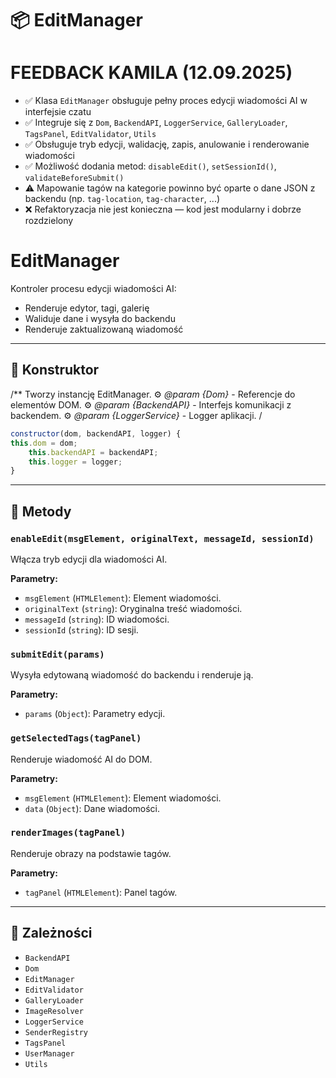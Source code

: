 # 📦 EditManager

FEEDBACK KAMILA (12.09.2025)
=============================
- ✅ Klasa `EditManager` obsługuje pełny proces edycji wiadomości AI w interfejsie czatu
- ✅ Integruje się z `Dom`, `BackendAPI`, `LoggerService`, `GalleryLoader`, `TagsPanel`, `EditValidator`, `Utils`
- ✅ Obsługuje tryb edycji, walidację, zapis, anulowanie i renderowanie wiadomości
- ✅ Możliwość dodania metod: `disableEdit()`, `setSessionId()`, `validateBeforeSubmit()`
- ⚠️ Mapowanie tagów na kategorie powinno być oparte o dane JSON z backendu (np. `tag-location`, `tag-character`, ...)
- ❌ Refaktoryzacja nie jest konieczna — kod jest modularny i dobrze rozdzielony

EditManager
===========
Kontroler procesu edycji wiadomości AI:
- Renderuje edytor, tagi, galerię
- Waliduje dane i wysyła do backendu
- Renderuje zaktualizowaną wiadomość

---
## 🧬 Konstruktor

/**
Tworzy instancję EditManager.
⚙️ *@param {Dom}* - Referencje do elementów DOM.
⚙️ *@param {BackendAPI}* - Interfejs komunikacji z backendem.
⚙️ *@param {LoggerService}* - Logger aplikacji.
/

```js
constructor(dom, backendAPI, logger) {
this.dom = dom;
    this.backendAPI = backendAPI;
    this.logger = logger;
}
```

---
## 🔧 Metody

### `enableEdit(msgElement, originalText, messageId, sessionId)`

Włącza tryb edycji dla wiadomości AI.

**Parametry:**
- `msgElement` (`HTMLElement`): Element wiadomości.
- `originalText` (`string`): Oryginalna treść wiadomości.
- `messageId` (`string`): ID wiadomości.
- `sessionId` (`string`): ID sesji.

### `submitEdit(params)`

Wysyła edytowaną wiadomość do backendu i renderuje ją.

**Parametry:**
- `params` (`Object`): Parametry edycji.

### `getSelectedTags(tagPanel)`

Renderuje wiadomość AI do DOM.

**Parametry:**
- `msgElement` (`HTMLElement`): Element wiadomości.
- `data` (`Object`): Dane wiadomości.

### `renderImages(tagPanel)`

Renderuje obrazy na podstawie tagów.

**Parametry:**
- `tagPanel` (`HTMLElement`): Panel tagów.

---
## 🔗 Zależności

- `BackendAPI`
- `Dom`
- `EditManager`
- `EditValidator`
- `GalleryLoader`
- `ImageResolver`
- `LoggerService`
- `SenderRegistry`
- `TagsPanel`
- `UserManager`
- `Utils`